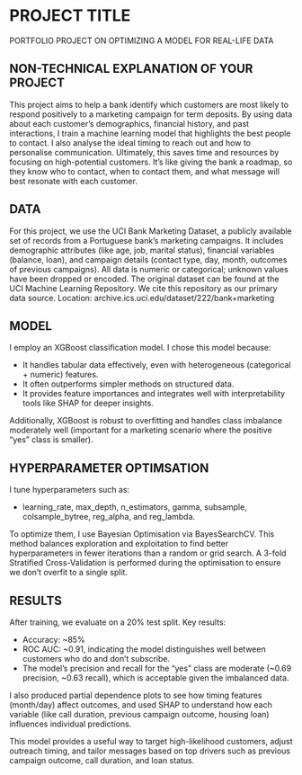 # PROJECT TITLE 
PORTFOLIO PROJECT ON OPTIMIZING A MODEL FOR REAL-LIFE DATA

## NON-TECHNICAL EXPLANATION OF YOUR PROJECT
This project aims to help a bank identify which customers are most likely to respond positively to a marketing campaign for term deposits. By using data about each customer’s demographics, financial history, and past interactions, I train a machine learning model that highlights the best people to contact. I also analyse the ideal timing to reach out and how to personalise communication. Ultimately, this saves time and resources by focusing on high-potential customers. It’s like giving the bank a roadmap, so they know who to contact, when to contact them, and what message will best resonate with each customer.

## DATA
For this project, we use the UCI Bank Marketing Dataset, a publicly available set of records from a Portuguese bank’s marketing campaigns. It includes demographic attributes (like age, job, marital status), financial variables (balance, loan), and campaign details (contact type, day, month, outcomes of previous campaigns). All data is numeric or categorical; unknown values have been dropped or encoded. The original dataset can be found at the UCI Machine Learning Repository. We cite this repository as our primary data source. 
Location: archive.ics.uci.edu/dataset/222/bank+marketing

## MODEL 
I employ an XGBoost classification model. I chose this model because:

- It handles tabular data effectively, even with heterogeneous (categorical + numeric) features.
- It often outperforms simpler methods on structured data.
- It provides feature importances and integrates well with interpretability tools like SHAP for deeper insights.

Additionally, XGBoost is robust to overfitting and handles class imbalance moderately well (important for a marketing scenario where the positive “yes” class is smaller).

## HYPERPARAMETER OPTIMSATION
I tune hyperparameters such as:

- learning_rate, max_depth, n_estimators, gamma, subsample, colsample_bytree, reg_alpha, and reg_lambda.

To optimize them, I use Bayesian Optimisation via BayesSearchCV. This method balances exploration and exploitation to find better hyperparameters in fewer iterations than a random or grid search. A 3-fold Stratified Cross-Validation is performed during the optimisation to ensure we don’t overfit to a single split.

## RESULTS
After training, we evaluate on a 20% test split. Key results:

- Accuracy: ~85%
- ROC AUC: ~0.91, indicating the model distinguishes well between customers who do and don’t subscribe.
- The model’s precision and recall for the “yes” class are moderate (~0.69 precision, ~0.63 recall), which is acceptable given the imbalanced data.

I also produced partial dependence plots to see how timing features (month/day) affect outcomes, and used SHAP to understand how each variable (like call duration, previous campaign outcome, housing loan) influences individual predictions.

This model provides a useful way to target high-likelihood customers, adjust outreach timing, and tailor messages based on top drivers such as previous campaign outcome, call duration, and loan status.

